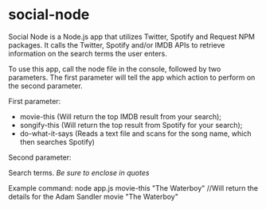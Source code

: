# social-node

Social Node is a Node.js app that utilizes Twitter, Spotify and Request NPM packages. It calls the Twitter, Spotify and/or IMDB APIs to retrieve information on the search terms the user enters.

To use this app, call the node file in the console, followed by two parameters. The first parameter will tell the app which action to perform on the second parameter.

First parameter:

- movie-this (Will return the top IMDB result from your search); 
- songify-this (Will return the top result from Spotify for your search); 
- do-what-it-says (Reads a text file and scans for the song name, which then searches Spotify)


Second parameter:

Search terms. *Be sure to enclose in quotes*

Example command:
node app.js movie-this "The Waterboy" //Will return the details for the Adam Sandler movie "The Waterboy"
